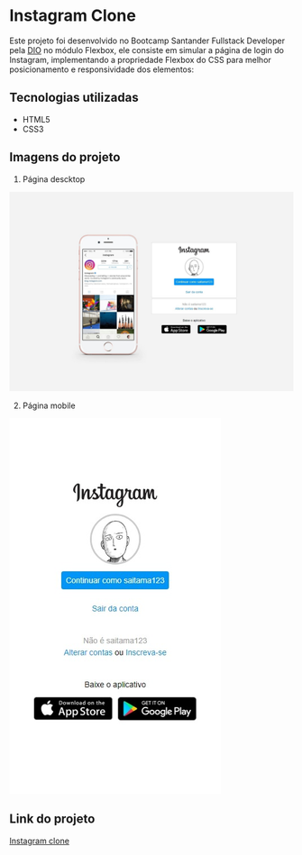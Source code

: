 # **Instagram Clone**

Este projeto foi desenvolvido no Bootcamp Santander Fullstack Developer pela <a href="https://web.dio.me/home" target="_blank">DIO</a> no módulo Flexbox, ele consiste em simular a página de login do Instagram, implementando a propriedade Flexbox do CSS para melhor posicionamento e responsividade dos elementos:

## Tecnologias utilizadas

- HTML5
- CSS3

## Imagens do projeto

1. Página descktop

![Desktop page](/images/desktop-page.png)

2. Página mobile

![Mobile page](/images/mobile-page.png)

## Link do projeto

<a href="https://augustocesarsousa.github.io/instagram-login-page/" target="_blank">Instagram clone</a>